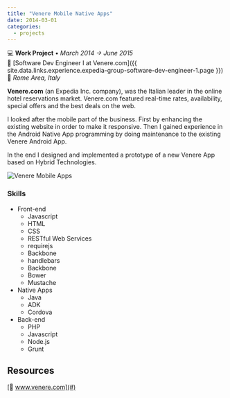 ```yaml
---
title: "Venere Mobile Native Apps"
date: 2014-03-01
categories:
  - projects
---
```

💻 **Work Project** • _March 2014 → June 2015_  
🏢 [Software Dev Engineer I at Venere.com]({{ site.data.links.experience.expedia-group-software-dev-engineer-1.page }})  
📍 _Rome Area, Italy_  

**Venere.com** (an Expedia Inc. company), was the Italian leader in the online hotel reservations market. Venere.com featured real-time rates, availability, special offers and the best deals on the web.

I looked after the mobile part of the business. First by enhancing the existing website in order to make it responsive. Then I gained experience in the Android Native App programming by doing maintenance to the existing Venere Android App.

In the end I designed and implemented a prototype of a new Venere App based on Hybrid Technologies.

![Venere Mobile Apps](../venere-mobile-apps.png)


### Skills

- Front-end
  - Javascript
  - HTML
  - CSS
  - RESTful Web Services
  - requirejs
  - Backbone
  - handlebars
  - Backbone
  - Bower
  - Mustache
- Native Apps
  - Java
  - ADK
  - Cordova  
- Back-end
  - PHP
  - Javascript
  - Node.js
  - Grunt


## Resources

[🔗 www.venere.com](#)  
